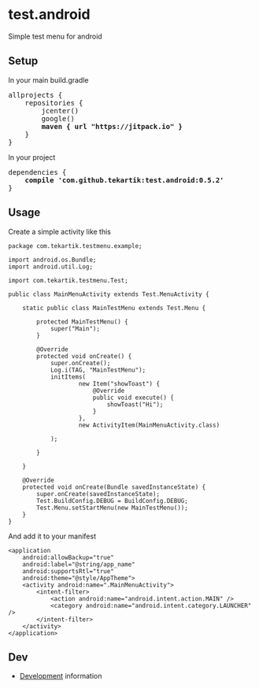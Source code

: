 # test.android

Simple test menu for android

## Setup

In your main build.gradle

<pre>
allprojects {
    repositories {
        jcenter()
        google()
        <b>maven { url "https://jitpack.io" }</b>
    }
}
</pre>

In your project

<pre>
dependencies {
    <b>compile 'com.github.tekartik:test.android:0.5.2'</b>
}
</pre>

## Usage

Create a simple activity like this

````
package com.tekartik.testmenu.example;

import android.os.Bundle;
import android.util.Log;

import com.tekartik.testmenu.Test;

public class MainMenuActivity extends Test.MenuActivity {

    static public class MainTestMenu extends Test.Menu {

        protected MainTestMenu() {
            super("Main");
        }

        @Override
        protected void onCreate() {
            super.onCreate();
            Log.i(TAG, "MainTestMenu");
            initItems(
                    new Item("showToast") {
                        @Override
                        public void execute() {
                            showToast("Hi");
                        }
                    },
                    new ActivityItem(MainMenuActivity.class)

            );

        }

    }

    @Override
    protected void onCreate(Bundle savedInstanceState) {
        super.onCreate(savedInstanceState);
        Test.BuildConfig.DEBUG = BuildConfig.DEBUG;
        Test.Menu.setStartMenu(new MainTestMenu());
    }
}
````

And add it to your manifest

````
<application
    android:allowBackup="true"
    android:label="@string/app_name"
    android:supportsRtl="true"
    android:theme="@style/AppTheme">
    <activity android:name=".MainMenuActivity">
        <intent-filter>
            <action android:name="android.intent.action.MAIN" />
            <category android:name="android.intent.category.LAUNCHER" />
        </intent-filter>
    </activity>
</application>
````

## Dev

* [Development](doc/dev.md) information